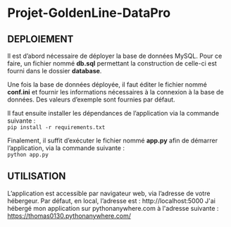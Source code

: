 # Projet-GoldenLine-DataPro

## DEPLOIEMENT
Il est d’abord nécessaire de déployer la base de données MySQL. Pour ce faire, un fichier nommé **db.sql** permettant la construction de celle-ci est fourni dans le dossier **database**.

Une fois la base de données déployée, il faut éditer le fichier nommé **conf.ini** et fournir les informations nécessaires à la connexion à la base de données.
Des valeurs d’exemple sont fournies par défaut.

Il faut ensuite installer les dépendances de l’application via la commande suivante :<br>
```pip install -r requirements.txt```

Finalement, il suffit d’exécuter le fichier nommé **app.py** afin de démarrer l’application, via la commande suivante :<br>
```python app.py```

## UTILISATION
L’application est accessible par navigateur web, via l’adresse de votre hébergeur.
Par défaut, en local, l’adresse est : http://localhost:5000
J'ai hébergé mon application sur pythonanywhere.com à l'adresse suivante : https://thomas0130.pythonanywhere.com/
